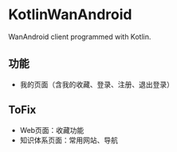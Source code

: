 # KotlinWanAndroid
WanAndroid client programmed with Kotlin.

## 功能
- 我的页面（含我的收藏、登录、注册、退出登录）

## ToFix
* Web页面：收藏功能
* 知识体系页面：常用网站、导航